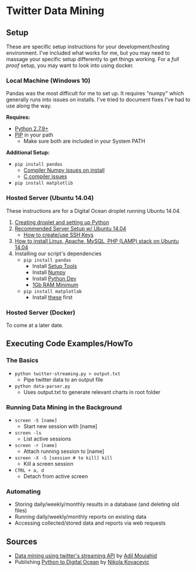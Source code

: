 # Twitter Data Mining


## Setup

These are specific setup instructions for your development/hosting environment. I've included what works for me, but you may need to massage your specific setup differently to get things working. For a _full proof_ setup, you may want to look into using docker.

### Local Machine (Windows 10)

Pandas was the most difficult for me to set up. It requires "numpy" which generally runs into issues on installs. I've tried to document fixes I've had to use along the way.

**Requires:**
- [Python 2.7.9+](https://www.python.org/downloads/)
- [PIP](http://stackoverflow.com/questions/4750806/how-do-i-install-pip-on-windows) in your path
	- Make sure both are included in your System PATH

**Additional Setup:**
- `pip install pandas`
	- [Compiler Numpy issues on install](http://stackoverflow.com/questions/23064899/compiler-problems-with-pip-during-numpy-install-under-windows-8-1-7-enterprise) 
	- [C compiler issues](https://www.microsoft.com/en-us/download/confirmation.aspx?id=44266)
- `pip install matplotlib`


### Hosted Server (Ubuntu 14.04)

These instructions are for a Digital Ocean droplet running Ubuntu 14.04.

1. [Creating droplet and setting up Python](https://nikolak.com/deploying-python-code-to-vps/)
2. [Recommended Server Setup w/ Ubuntu 14.04](https://www.digitalocean.com/community/tutorials/initial-server-setup-with-ubuntu-14-04)
	- [How to create/use SSH Keys](https://www.digitalocean.com/community/tutorials/how-to-use-ssh-keys-with-putty-on-digitalocean-droplets-windows-users)
2. [How to install Linux, Apache, MySQL, PHP (LAMP) stack on Ubuntu 14.04](https://www.digitalocean.com/community/tutorials/how-to-install-linux-apache-mysql-php-lamp-stack-on-ubuntu-14-04)
3. Installing our script's dependencies
	- `pip install pandas`
		- Install [Setup Tools](http://stackoverflow.com/questions/8650459/how-to-get-setuptools-and-easy-install)
		- Install [Numpy](http://stackoverflow.com/questions/13061379/error-of-install-numpy-on-linux-red-hat)
		- Install [Python Dev](http://stackoverflow.com/questions/21530577/fatal-error-python-h-no-such-file-or-directory)
		- [1Gb RAM Minimum](http://stackoverflow.com/questions/24455238/lxml-installation-error-ubuntu-14-04-internal-compiler-error)
	- `pip install matplotlab`
		- Install [these](http://stackoverflow.com/questions/25674612/ubuntu-14-04-pip-cannot-upgrade-matplotllib) first

### Hosted Server (Docker)

To come at a later date.


## Executing Code Examples/HowTo

### The Basics

- `python twitter-streaming.py > output.txt`
	- Pipe twitter data to an output file
- `python data-parser.py`
	- Uses output.txt to generate relevant charts in root folder

### Running Data Mining in the Background

- `screen -S [name]`
	- Start new session with [name]
- `screen -ls`
	- List active sessions
- `screen -r [name]`
	- Attach running session to [name]
- `screen -X -S [session # to kill] kill`
	- Kill a screen session
- `CTRL + a, d`
	- Detach from active screen

### Automating

- Storing daily/weekly/monthly results in a database (and deleting old files)
- Running daily/weekly/monthly reports on existing data
- Accessing collected/stored data and reports via web requests

## Sources
- [Data mining using twitter's streaming API](http://adilmoujahid.com/posts/2014/07/twitter-analytics/) by [Adil Moujahid](https://twitter.com/AdilMouja)
- Publishing [Python to Digital Ocean](https://nikolak.com/deploying-python-code-to-vps/) by [Nikola Kovacevic](https://github.com/Nikola-K)